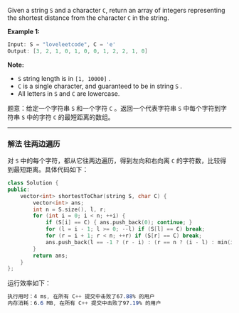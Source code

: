 Given a string `S` and a character `C`, return an array of integers representing the shortest distance from the character `C` in the string.

**Example 1:**
```cpp
Input: S = "loveleetcode", C = 'e'
Output: [3, 2, 1, 0, 1, 0, 0, 1, 2, 2, 1, 0]
```
**Note:**
- `S` string length is in `[1, 10000]` .
- `C` is a single character, and guaranteed to be in string `S` .
- All letters in `S` and `C` are lowercase.

题意：给定一个字符串 `S` 和一个字符 `C` 。返回一个代表字符串 `S` 中每个字符到字符串 `S` 中的字符 `C` 的最短距离的数组。

---
### 解法 往两边遍历
对 `S` 中的每个字符，都从它往两边遍历，得到左向和右向离 `C` 的字符数，比较得到最短距离。具体代码如下：
```cpp
class Solution {
public:
    vector<int> shortestToChar(string S, char C) {
        vector<int> ans;
        int n = S.size(), l, r;
        for (int i = 0; i < n; ++i) {
            if (S[i] == C) { ans.push_back(0); continue; }
            for (l = i - 1; l >= 0; --l) if (S[l] == C) break;
            for (r = i + 1; r < n; ++r) if (S[r] == C) break;
            ans.push_back(l == -1 ? (r - i) : (r == n ? (i - l) : min(i - l, r - i)));
        }
        return ans;
    }
};
```
运行效率如下：
```css
执行用时：4 ms, 在所有 C++ 提交中击败了67.88% 的用户
内存消耗：6.6 MB, 在所有 C++ 提交中击败了97.19% 的用户
```
